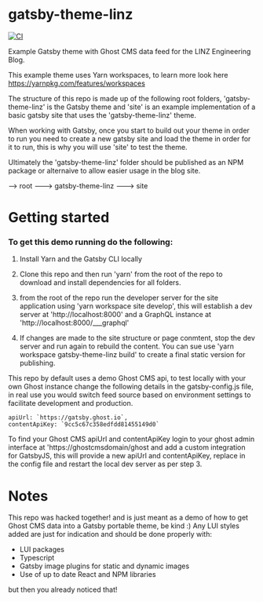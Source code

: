 # gatsby-theme-linz
[![CI](https://github.com/pulsedigitalltd/gatsby-theme-linz/actions/workflows/main.yml/badge.svg)](https://github.com/pulsedigitalltd/gatsby-theme-linz/actions/workflows/main.yml)

Example Gatsby theme with Ghost CMS data feed for the LINZ Engineering Blog. 

This example theme uses Yarn workspaces, to learn more look here https://yarnpkg.com/features/workspaces

The structure of this repo is made up of the following root folders, 'gatsby-theme-linz' is the Gatsby theme and 'site' is an example implementation of a basic gatsby site that uses the 'gatsby-theme-linz' theme.

When working with Gatsby, once you start to build out your theme in order to run you need to create a new gatsby site and load the theme in order for it to run, this is why you will use 'site' to test the theme.

Ultimately the 'gatsby-theme-linz' folder should be published as an NPM package or alternaive to allow easier usage in the blog site.

--> root
---> gatsby-theme-linz
---> site

# Getting started

### To get this demo running do the following:


1.  Install Yarn and the Gatsby CLI locally  

2.  Clone this repo and then run 'yarn' from the root of the repo to download and install dependencies for all folders.

3.  from the root of the repo run the developer server for the site application using 'yarn workspace site develop', this will establish a dev server at 'http://localhost:8000' and a GraphQL instance at 'http://localhost:8000/___graphql'

4. If changes are made to the site structure or page conmtent, stop the dev server and run again to rebuild the content. You can sue use 'yarn workspace gatsby-theme-linz build' to create a final static version for publishing. 

This repo by default uses a demo Ghost CMS api, to test locally with your own Ghost instance change the following details in the gatsby-config.js file, in real use you would switch feed source based on environment settings to facilitate development and production.

    apiUrl: `https://gatsby.ghost.io`,
    contentApiKey: `9cc5c67c358edfdd81455149d0`

To find your Ghost CMS apiUrl and contentApiKey login to your ghost admin interface at 'https://ghostcmsdomain/ghost and add a custom integration for GatsbyJS, this will provide a new apiUrl and contentApiKey, replace in the config file and restart the local dev server as per step 3.

#   Notes
This repo was hacked together! and is just meant as a demo of how to get Ghost CMS data into a Gatsby portable theme, be kind :) Any LUI styles added are just for indication and should be done properly with: 

- LUI packages
- Typescript
- Gatsby image plugins for static and dynamic images
- Use of up to date React and NPM libraries 

but then you already noticed that!

